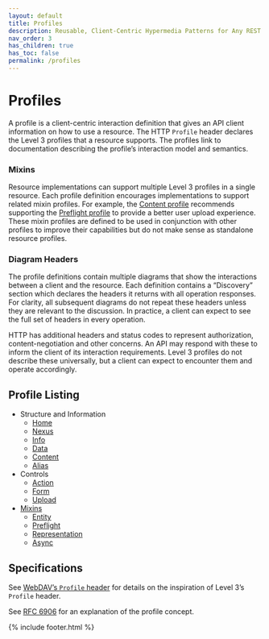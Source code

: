 ```yaml
---
layout: default
title: Profiles
description: Reusable, Client-Centric Hypermedia Patterns for Any REST API
nav_order: 3
has_children: true
has_toc: false
permalink: /profiles
---
```

# Profiles

A profile is a client-centric interaction definition that gives an API client information on how to use a resource. The HTTP `Profile` header declares the Level 3 profiles that a resource supports. The profiles link to documentation describing the profile’s interaction model and semantics.

### Mixins
Resource implementations can support multiple Level 3 profiles in a single resource. Each profile definition encourages implementations to support related mixin profiles. For example, the [Content profile](content.md) recommends supporting the [Preflight profile](preflight.md) to provide a better user upload experience. These mixin profiles are defined to be used in conjunction with other profiles to improve their capabilities but do not make sense as standalone resource profiles.

### Diagram Headers

The profile definitions contain multiple diagrams that show the interactions between a client and the resource. Each definition contains a “Discovery” section which declares the headers it returns with all operation responses. For clarity, all subsequent diagrams do not repeat these headers unless they are relevant to the discussion. In practice, a client can expect to see the full set of headers in every operation.

HTTP has additional headers and status codes to represent authorization, content-negotiation and other concerns. An API may respond with these to inform the client of its interaction requirements. Level 3 profiles do not describe these universally, but a client can expect to encounter them and operate accordingly.

## Profile Listing

- Structure and Information
  - [Home](home.md)
  - [Nexus](nexus.md)
  - [Info](info.md)
  - [Data](data.md)
  - [Content](content.md)
  - [Alias](alias.md)
- Controls
  - [Action](action.md)
  - [Form](form.md)
  - [Upload](upload.md)
- [Mixins](mixins.md)
  - [Entity](entity.md)
  - [Preflight](preflight.md)
  - [Representation](representation.md)
  - [Async](async.md)

## Specifications

See [WebDAV’s `Profile` header](https://www.greenbytes.de/tech/webdav/draft-nottingham-http-link-header-00.html#rfc.section.4) for details on the inspiration of Level 3’s `Profile` header.

See [RFC 6906](https://tools.ietf.org/html/rfc6906) for an explanation of the profile concept.

{% include footer.html %}
